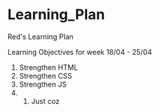 # Learning_Plan
Red's Learning Plan

Learning Objectives for week 18/04 - 25/04

1. Strengthen HTML
2. Strengthen CSS
3. Strengthen JS
4. 1. Just coz